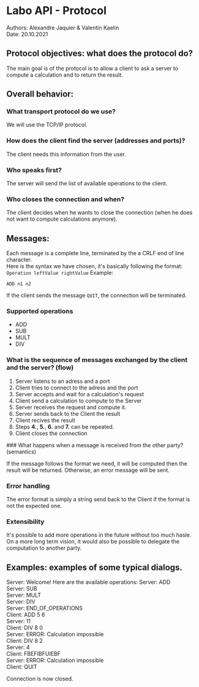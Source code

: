 # Labo API - Protocol

Authors: Alexandre Jaquier & Valentin Kaelin  
Date: 20.10.2021

## Protocol objectives: what does the protocol do?

The main goal is of the protocol is to allow a client to ask a server to compute a calculation and to return the result.

## Overall behavior:

### What transport protocol do we use?

We will use the TCP/IP protocol.

### How does the client find the server (addresses and ports)?

The client needs this information from the user.

### Who speaks first?

The server will send the list of available operations to the client.

### Who closes the connection and when?

The client decides when he wants to close the connection (when he does not want to compute calculations anymore).

## Messages:

Each message is a complete line, terminated by the a CRLF end of line character.  
Here is the syntax we have chosen, it's basically following the format: `Operation leftValue rightValue`
Example:

`ADD n1 n2`

If the client sends the message `QUIT`, the connection will be terminated.

### Supported operations

- ADD
- SUB
- MULT
- DIV

### What is the sequence of messages exchanged by the client and the server? (flow)

1. Server listens to an adress and a port
2. Client tries to connect to the adress and the port
3. Server accepts and wait for a calculation's request
4. Client send a calculation to compute to the Server
5. Server receives the request and compute it.
6. Server sends back to the Client the result
7. Client recives the result
8. Steps **4.**, **5.**, **6.** and **7.** can be repeated.
9. Client closes the connection

### What happens when a message is received from the other party? (semantics)

If the message follows the format we need, it will be computed then the result will be returned.
Otherwise, an error message will be sent.

### Error handling

The error format is simply a string send back to the Client if the format is not the expected one.

### Extensibility

It's possible to add more operations in the future without too much hasle. On a more long term vision, it would also be possible to delegate the computation to another party.

## Examples: examples of some typical dialogs.

Server: Welcome! Here are the available operations:
Server: ADD  
Server: SUB  
Server: MULT  
Server: DIV  
Server: END_OF_OPERATIONS  
Client: ADD 5 6  
Server: 11  
Client: DIV 8 0  
Server: ERROR: Calculation impossible  
Client: DIV 8 2  
Server: 4  
Client: FBEFIBFUIEBF  
Server: ERROR: Calculation impossible  
Client: QUIT

Connection is now closed.
